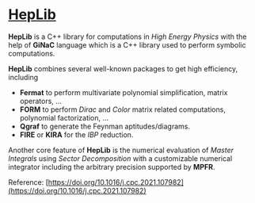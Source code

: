 # [HepLib](https://heplib.github.io/web/)

**HepLib** is a C++ library for computations in _High Energy Physics_ with the help of **GiNaC** language which is a C++ library used to perform symbolic computations.

**HepLib** combines several well-known packages to get high efficiency, including

* **Fermat** to perform multivariate polynomial simplification, matrix operators, ...
* **FORM** to perform _Dirac_ and _Color_ matrix related computations, polynomial factorization, ...
* **Qgraf** to generate the Feynman aptitudes/diagrams.
* **FIRE** or **KIRA** for the _IBP_ reduction.

Another core feature of **HepLib** is the numerical evaluation of _Master Integrals_ using _Sector Decomposition_ with a customizable numerical integrator including the arbitrary precision supported by **MPFR**.



Reference: [https://doi.org/10.1016/j.cpc.2021.107982](https://doi.org/10.1016/j.cpc.2021.107982)

